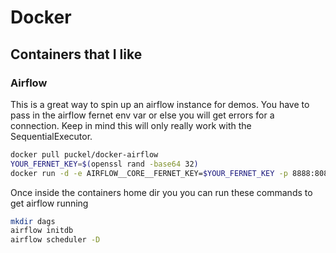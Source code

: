 # Docker

## Containers that I like

### Airflow
This is a great way to spin up an airflow instance for demos. You have to pass in the airflow fernet env var or else you will get errors for a connection.
Keep in mind this will only really work with the SequentialExecutor.
```bash
docker pull puckel/docker-airflow
YOUR_FERNET_KEY=$(openssl rand -base64 32)
docker run -d -e AIRFLOW__CORE__FERNET_KEY=$YOUR_FERNET_KEY -p 8888:8080 puckel/docker-airflow webserver
```
Once inside the containers home dir you you can run these commands to get airflow running
```bash
mkdir dags
airflow initdb
airflow scheduler -D
```
